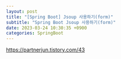 ```yaml
---
layout: post
title: "[Spring Boot] Jsoup 사용하기(form)"
subtitle: "Spring Boot Jsoup 사용하기(form)"
date: 2023-03-24 10:30:35 +0900
categories: SpringBoot
---
```

https://partnerjun.tistory.com/43
